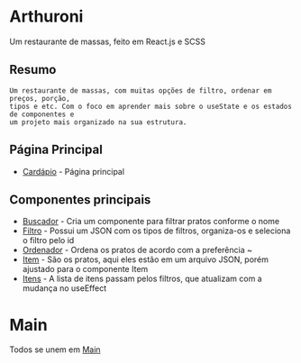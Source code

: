 # Arthuroni 

Um restaurante de massas, feito em React.js e SCSS


## Resumo

    Um restaurante de massas, com muitas opções de filtro, ordenar em preços, porção,   
    tipos e etc. Com o foco em aprender mais sobre o useState e os estados de componentes e
    um projeto mais organizado na sua estrutura. 

## Página Principal

 - [Cardápio](https://github.com/arthurandrejozuk/arthuroni/blob/master/arthuroni/src/pages/Cardapio/index.tsx) - Página principal


## Componentes principais

 - [Buscador](https://github.com/arthurandrejozuk/arthuroni/blob/master/arthuroni/src/componentes/Buscador/index.tsx) - Cria um componente para filtrar pratos conforme o nome
 - [Filtro](https://github.com/arthurandrejozuk/arthuroni/blob/master/arthuroni/src/componentes/Filtros/index.tsx) - Possui um JSON com os tipos de filtros, organiza-os e seleciona o filtro pelo id
 - [Ordenador](https://github.com/arthurandrejozuk/arthuroni/tree/master/arthuroni/src/componentes/Ordenador) - Ordena os pratos de acordo com a preferência  ~
 - [Item](https://github.com/arthurandrejozuk/arthuroni/blob/master/arthuroni/src/componentes/item/index.tsx) - São os pratos, aqui eles estão em um arquivo JSON, porém ajustado para o componente Item
- [Itens](https://github.com/arthurandrejozuk/arthuroni/blob/master/arthuroni/src/componentes/itens/index.tsx) - A lista de itens passam pelos filtros, que atualizam com a mudança no useEffect
# Main

Todos se unem em [Main](https://github.com/arthurandrejozuk/arthuroni/blob/master/arthuroni/src/componentes/Main/index.tsx)

